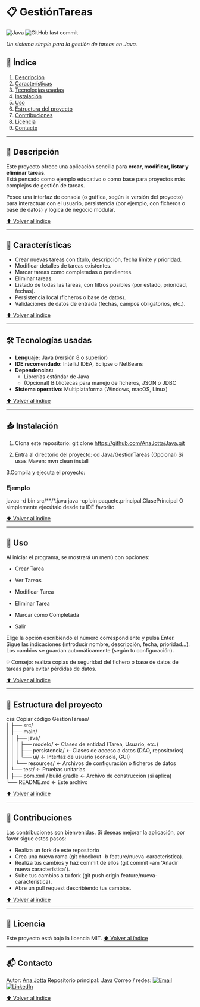 # 📋 GestiónTareas
![Java](https://img.shields.io/badge/Java-ED8B00?style=for-the-badge&logo=java&logoColor=white)
![GitHub last commit](https://img.shields.io/github/last-commit/AnaJotta/CatalogoPeliculasApp)

_Un sistema simple para la gestión de tareas en Java._

## 🧾 Índice
1. [Descripción](#descripcion)  
2. [Características](#caracteristicas)  
3. [Tecnologías usadas](#tecnologias-usadas)  
4. [Instalación](#instalacion)  
5. [Uso](#uso)  
6. [Estructura del proyecto](#estructura-del-proyecto)  
7. [Contribuciones](#contribuciones)  
8. [Licencia](#licencia)  
9. [Contacto](#contacto)

---

## 📌 Descripción

Este proyecto ofrece una aplicación sencilla para **crear, modificar, listar y eliminar tareas**.  
Está pensado como ejemplo educativo o como base para proyectos más complejos de gestión de tareas.

Posee una interfaz de consola (o gráfica, según la versión del proyecto) para interactuar con el usuario, persistencia (por ejemplo, con ficheros o base de datos) y lógica de negocio modular.

[⬆️ Volver al índice](#🧾-indice)

---

## 🚀 Características

- Crear nuevas tareas con título, descripción, fecha límite y prioridad.  
- Modificar detalles de tareas existentes.  
- Marcar tareas como completadas o pendientes.  
- Eliminar tareas.  
- Listado de todas las tareas, con filtros posibles (por estado, prioridad, fechas).  
- Persistencia local (ficheros o base de datos).  
- Validaciones de datos de entrada (fechas, campos obligatorios, etc.).

[⬆️ Volver al índice](#🧾-indice)

---

## 🛠 Tecnologías usadas

- **Lenguaje:** Java (versión 8 o superior)  
- **IDE recomendado:** IntelliJ IDEA, Eclipse o NetBeans  
- **Dependencias:**  
  - Librerías estándar de Java  
  - (Opcional) Bibliotecas para manejo de ficheros, JSON o JDBC  
- **Sistema operativo:** Multiplataforma (Windows, macOS, Linux)

[⬆️ Volver al índice](#🧾-indice)

---

## 📥 Instalación

1. Clona este repositorio:
git clone https://github.com/AnaJotta/Java.git

2. Entra al directorio del proyecto:
cd Java/GestionTareas
(Opcional) Si usas Maven:
mvn clean install

3.Compila y ejecuta el proyecto:

### Ejemplo
javac -d bin src/**/*.java
java -cp bin paquete.principal.ClasePrincipal
O simplemente ejecútalo desde tu IDE favorito.

[⬆️ Volver al índice](#🧾-indice)

---

## 🎯 Uso
Al iniciar el programa, se mostrará un menú con opciones:

- Crear Tarea

- Ver Tareas

- Modificar Tarea

- Eliminar Tarea

- Marcar como Completada

- Salir

Elige la opción escribiendo el número correspondiente y pulsa Enter.<br>
Sigue las indicaciones (introducir nombre, descripción, fecha, prioridad…).<br>
Los cambios se guardan automáticamente (según tu configuración).<br>

💡 Consejo: realiza copias de seguridad del fichero o base de datos de tareas para evitar pérdidas de datos.

[⬆️ Volver al índice](#🧾-indice)

---

## 📁 Estructura del proyecto
css
Copiar código
GestionTareas/<br>
│
├── src/<br>
│   ├── main/<br>
│   │   ├── java/<br>
│   │   │   ├── modelo/         ← Clases de entidad (Tarea, Usuario, etc.)<br>
│   │   │   ├── persistencia/   ← Clases de acceso a datos (DAO, repositorios)<br>
│   │   │   └── ui/             ← Interfaz de usuario (consola, GUI)<br>
│   │   └── resources/          ← Archivos de configuración o ficheros de datos<br>
│   └── test/                   ← Pruebas unitarias<br>
│
├── pom.xml / build.gradle       ← Archivo de construcción (si aplica)<br>
└── README.md                    ← Este archivo<br>

[⬆️ Volver al índice](#🧾-índice)


---


## 👏 Contribuciones

Las contribuciones son bienvenidas. Si deseas mejorar la aplicación, por favor sigue estos pasos:

- Realiza un fork de este repositorio
- Crea una nueva rama (git checkout -b feature/nueva-caracteristica).
- Realiza tus cambios y haz commit de ellos (git commit -am 'Añadir nueva característica').
- Sube tus cambios a tu fork (git push origin feature/nueva-caracteristica).
- Abre un pull request describiendo tus cambios.

[⬆️ Volver al índice](#🧾-indice)

---

## 📜 Licencia
Este proyecto está bajo la licencia MIT.
[⬆️ Volver al índice](#🧾-indice)

---

## 📬 Contacto
Autor: [Ana Jotta](https://github.com/AnaJotta)
Repositorio principal: [Java](https://github.com/AnaJotta/Java)
Correo / redes: [![Email](https://img.shields.io/badge/Email-Contact-red?style=flat-square&logo=gmail&logoColor=white)](mailto:anajessicamarinmorales@gmail.com)
[![LinkedIn](https://img.shields.io/badge/LinkedIn-Connect-blue?style=flat-square&logo=linkedin&logoColor=white)](https://www.linkedin.com/in/ana-j-marin-morales/)


[⬆️ Volver al índice](#🧾-indice)
